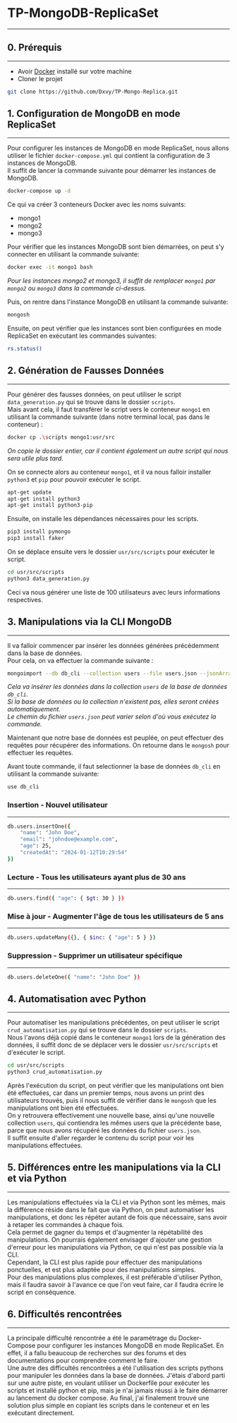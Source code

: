 # TP-MongoDB-ReplicaSet

___

## 0. Prérequis

___

- Avoir [Docker](https://docs.docker.com/get-docker/) installé sur votre machine
- Cloner le projet

```bash
git clone https://github.com/Dxvy/TP-Mongo-Replica.git
```

## 1. Configuration de MongoDB en mode ReplicaSet

___

Pour configurer les instances de MongoDB en mode ReplicaSet, nous allons utiliser le fichier `docker-compose.yml` qui
contient la configuration de 3 instances de MongoDB. <br> Il suffit de lancer la commande suivante pour démarrer les instances de MongoDB.

```bash
docker-compose up -d
```

Ce qui va créer 3 conteneurs Docker avec les noms suivants:

- mongo1
- mongo2
- mongo3

Pour vérifier que les instances MongoDB sont bien démarrées, on peut s'y connecter en utilisant la commande suivante:

```bash
docker exec -it mongo1 bash
```

_Pour les instances mongo2 et mongo3, il suffit de remplacer `mongo1` par `mongo2` ou `mongo3` dans la commande
ci-dessus._

Puis, on rentre dans l'instance MongoDB en utilisant la commande suivante:

```bash
mongosh
```

Ensuite, on peut vérifier que les instances sont bien configurées en mode ReplicaSet en exécutant les commandes
suivantes:

```bash
rs.status()
```

## 2. Génération de Fausses Données

___

Pour générer des fausses données, on peut utiliser le script `data_generation.py` qui se trouve dans le
dossier `scripts`. <br> Mais avant cela, il faut transférer le script vers le conteneur `mongo1` en utilisant la commande suivante (dans notre
terminal local, pas dans le conteneur) :

```bash
docker cp .\scripts mongo1:usr/src
```

_On copie le dossier entier, car il contient également un autre script qui nous sera utile plus tard._

On se connecte alors au conteneur `mongo1`, et il va nous falloir installer `python3` et `pip` pour pouvoir exécuter le
script.

```bash
apt-get update
apt-get install python3
apt-get install python3-pip
```

Ensuite, on installe les dépendances nécessaires pour les scripts.

```bash
pip3 install pymongo
pip3 install faker
```

On se déplace ensuite vers le dossier `usr/src/scripts` pour exécuter le script.

```bash
cd usr/src/scripts
python3 data_generation.py
```

Ceci va nous générer une liste de 100 utilisateurs avec leurs informations respectives.

## 3. Manipulations via la CLI MongoDB

___

Il va falloir commencer par insérer les données générées précédemment dans la base de données.
<br>Pour cela, on va effectuer la commande suivante :

```bash
mongoimport --db db_cli --collection users --file users.json --jsonArray
```

_Cela va insérer les données dans la collection `users` de la base de données `db_cli`. <br>Si la base de données ou la
collection n'existent pas, elles seront créées automatiquement. <br>Le chemin du
fichier `users.json` peut varier selon d'où vous exécutez la commande._

Maintenant que notre base de données est peuplée, on peut effectuer des requêtes pour récupérer des informations.
On retourne dans le `mongosh` pour effectuer les requêtes.

Avant toute commande, il faut selectionner la base de données `db_cli` en utilisant la commande suivante:

```bash
use db_cli
```

### Insertion - Nouvel utilisateur

___

```bash
db.users.insertOne({
    "name": "John Doe",
    "email": "johndoe@example.com",
    "age": 25,
    "createdAt": "2024-01-12T10:29:54"
})
```

### Lecture - Tous les utilisateurs ayant plus de 30 ans

___

```bash
db.users.find({ "age": { $gt: 30 } })
```

### Mise à jour - Augmenter l'âge de tous les utilisateurs de 5 ans

___

```bash
db.users.updateMany({}, { $inc: { "age": 5 } })
```

### Suppression - Supprimer un utilisateur spécifique

___

```bash
db.users.deleteOne({ "name": "John Doe" })
```

## 4. Automatisation avec Python

___

Pour automatiser les manipulations précédentes, on peut utiliser le script `crud_automatisation.py` qui se trouve dans
le dossier `scripts`. <br> Nous l'avons déjà copié dans le conteneur `mongo1` lors de la génération des données, il suffit donc de se déplacer vers
le dossier `usr/src/scripts` et d'exécuter le script.

```bash
cd usr/src/scripts
python3 crud_automatisation.py
```

Après l'exécution du script, on peut vérifier que les manipulations ont bien été effectuées, car dans un premier temps,
nous avons un print des utilisateurs trouvés, puis il nous suffit de vérifier dans le `mongosh` que les manipulations
ont bien été effectuées. <br> On y retrouvera effectivement une nouvelle base, ainsi qu'une nouvelle collection `users`, qui
contiendra les mêmes users que la précédente base, parce que nous avons récupéré les données du fichier `users.json`. <br> Il
suffit ensuite d'aller regarder le contenu du script pour voir les manipulations effectuées.

## 5. Différences entre les manipulations via la CLI et via Python

___

Les manipulations effectuées via la CLI et via Python sont les mêmes, mais la différence réside dans le fait que via
Python, on peut automatiser les manipulations, et donc les répéter autant de fois que nécessaire, sans avoir à retaper
les
commandes à chaque fois. <br> Cela permet de gagner du temps et d'augmenter la répétabilité des manipulations. On pourrais
également envisager
d'ajouter une gestion d'erreur pour les manipulations via Python, ce qui n'est pas possible via la CLI.
<br>Cependant, la CLI est plus rapide pour effectuer des manipulations ponctuelles, et est plus adaptée pour des
manipulations
simples. <br> Pour des manipulations plus complexes, il est préférable d'utiliser Python, mais il faudra savoir
à l'avance ce que l'on veut faire, car il faudra écrire le script en conséquence.

## 6. Difficultés rencontrées

___

La principale difficulté rencontrée a été le paramétrage du Docker-Compose pour configurer les instances MongoDB en mode
ReplicaSet. En effet, il a fallu beaucoup de recherches sur des forums et des documentations pour comprendre comment le
faire. <br> Une autre des difficultés rencontrées a été l'utilisation des scripts pythons pour manipuler les données dans la
base de données. J'étais d'abord parti sur une autre piste, en voulant utiliser un Dockerfile pour exécuter les scripts
et installé python et pip, mais je n'ai jamais réussi à le faire démarrer au lancement du docker compose. Au final, j'ai
finalement trouvé une solution plus simple en copiant les scripts dans le conteneur
et en les exécutant directement.